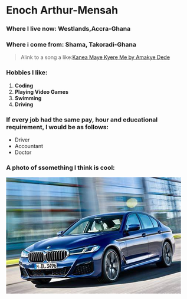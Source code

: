 # Enoch Arthur-Mensah

### Where I live now: Westlands,Accra-Ghana

### Where i come from: Shama, Takoradi-Ghana

> Alink to a song a like:[Kanea Maye Kyere Me by Amakye Dede](https://youtu.be/KUYA5ZamB-I?si=w2UmW0lw4iZhWIXY)

### Hobbies I like:
1. **Coding**
2. **Playing Video Games**
3. **Swimming**
4. **Driving**

### If every job had the same pay, hour and educational requirement, I would be as follows:
- Driver
- Accountant
- Doctor 

### A photo of ssomething I think is cool:

![BMW 5 Series](images/bmw.jpeg)


